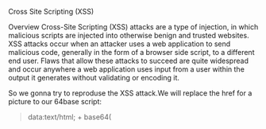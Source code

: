 Cross Site Scripting (XSS)

Overview
Cross-Site Scripting (XSS) attacks are a type of injection, in which malicious scripts are injected into otherwise benign and trusted websites. XSS attacks occur when an attacker uses a web application to send malicious code, generally in the form of a browser side script, to a different end user. Flaws that allow these attacks to succeed are quite widespread and occur anywhere a web application uses input from a user within the output it generates without validating or encoding it.




So we gonna try to reproduse the XSS attack.We will replace the href for a picture to our 64base script:
>data:text/html; + base64(<script>alert("here we are");<?script>)

<img width="381" alt="Screen Shot 2021-12-10 at 2 43 06 PM" src="https://user-images.githubusercontent.com/64800542/145584193-294b6b43-6426-40e1-9b61-465d320514f9.png">

In the real life it might me a more dagereuse script (for stealing cookies...).

<img width="801" alt="Screen Shot 2021-12-10 at 2 47 35 PM" src="https://user-images.githubusercontent.com/64800542/145584169-64cea32e-6b29-4278-b3d7-52d9ac4e89bb.png">


Here you can find a cheatsheet "XSS prevention":
>https://cheatsheetseries.owasp.org/cheatsheets/Cross_Site_Scripting_Prevention_Cheat_Sheet.html



